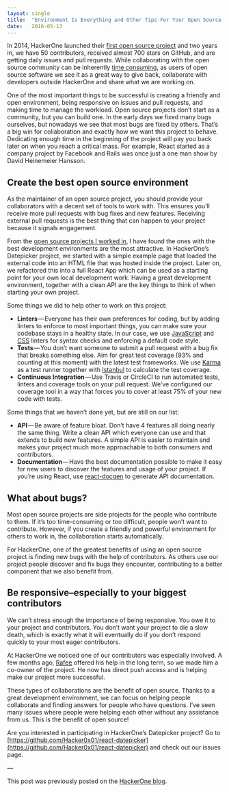 ```yaml
---
layout: single
title:  "Environment Is Everything and Other Tips For Your Open Source Project"
date:   2016-05-13
---
```


In 2014, HackerOne launched their [first open source project](https://github.com/Hacker0x01/react-datepicker) and two years in, we have 50 contributors, received almost 700 stars on GitHub, and are getting daily issues and pull requests. While collaborating with the open source community can be inherently [time consuming](https://medium.com/@nayafia/we-re-in-a-brave-new-post-open-source-world-56ef46d152a3), as users of open source software we see it as a great way to give back, collaborate with developers outside HackerOne and share what we are working on.

One of the most important things to be successful is creating a friendly and open environment, being responsive on issues and pull requests, and making time to manage the workload. Open source projects don’t start as a community, but you can build one. In the early days we fixed many bugs ourselves, but nowadays we see that most bugs are fixed by others. That’s a big win for collaboration and exactly how we want this project to behave. Dedicating enough time in the beginning of the project will pay you back later on when you reach a critical mass. For example, React started as a company project by Facebook and Rails was once just a one man show by David Heinemeier Hansson.

## Create the best open source environment
As the maintainer of an open source project, you should provide your collaborators with a decent set of tools to work with. This ensures you’ll receive more pull requests with bug fixes and new features. Receiving external pull requests is the best thing that can happen to your project because it signals engagement.

From the [open source projects I worked in](https://github.com/martijnrusschen), I have found the ones with the best development environments are the most attractive. In HackerOne’s Datepicker project, we started with a simple example page that loaded the external code into an HTML file that was hosted inside the project. Later on, we refactored this into a full React App which can be used as a starting point for your own local development work. Having a great development environment, together with a clean API are the key things to think of when starting your own project.

Some things we did to help other to work on this project:
- **Linters** — Everyone has their own preferences for coding, but by adding linters to enforce to most important things, you can make sure your codebase stays in a healthy state. In our case, we use [JavaScript](http://eslint.org/) and [CSS](https://github.com/brigade/scss-lint) linters for syntax checks and enforcing a default code style.
- **Tests** — You don’t want someone to submit a pull request with a bug fix that breaks something else. Aim for great test coverage (93% and counting at this moment) with the latest test frameworks. We use [Karma](https://github.com/karma-runner/karma) as a test runner together with [Istanbul](https://github.com/karma-runner/karma-coverage) to calculate the test coverage.
- **Continuous Integration** — Use Travis or CircleCI to run automated tests, linters and coverage tools on your pull request. We’ve configured our coverage tool in a way that forces you to cover at least 75% of your new code with tests.

Some things that we haven’t done yet, but are still on our list:
- **API** — Be aware of feature bloat. Don’t have 4 features all doing nearly the same thing. Write a clean API which everyone can use and that extends to build new features. A simple API is easier to maintain and makes your project much more approachable to both consumers and contributors.
- **Documentation** — Have the best documentation possible to make it easy for new users to discover the features and usage of your project. If you’re using React, use [react-docgen](https://github.com/reactjs/react-docgen) to generate API documentation.

## What about bugs?
Most open source projects are side projects for the people who contribute to them. If it’s too time-consuming or too difficult, people won’t want to contribute. However, if you create a friendly and powerful environment for others to work in, the collaboration starts automatically.

For HackerOne, one of the greatest benefits of using an open source project is finding new bugs with the help of contributors. As others use our project people discover and fix bugs they encounter, contributing to a better component that we also benefit from.

## Be responsive–especially to your biggest contributors
We can’t stress enough the importance of being responsive. You owe it to your project and contributors. You don’t want your project to die a slow death, which is exactly what it will eventually do if you don’t respond quickly to your most eager contributors.

At HackerOne we noticed one of our contributors was especially involved. A few months ago, [Rafee](https://github.com/rafeememon) offered his help in the long term, so we made him a co-owner of the project. He now has direct push access and is helping make our project more successful.

These types of collaborations are the benefit of open source. Thanks to a great development environment, we can focus on helping people collaborate and finding answers for people who have questions. I’ve seen many issues where people were helping each other without any assistance from us. This is the benefit of open source!

Are you interested in participating in HackerOne’s Datepicker project? Go to [https://github.com/Hacker0x01/react-datepicker](https://github.com/Hacker0x01/react-datepicker) and check out our issues page.

—

This post was previously posted on the [HackerOne blog](https://hackerone.com/blog/environment-is-everything-and-other-tips-for-your-open-source-project).